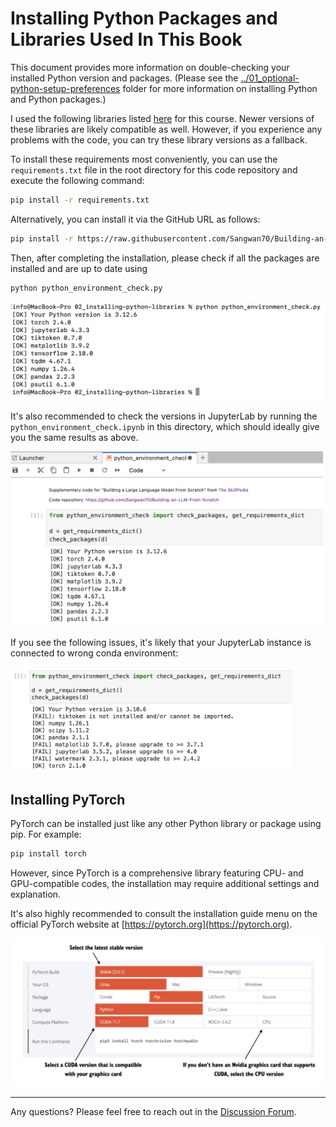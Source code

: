 # Installing Python Packages and Libraries Used In This Book

This document provides more information on double-checking your installed Python version and packages. (Please see the [../01_optional-python-setup-preferences](../01_optional-python-setup-preferences) folder for more information on installing Python and Python packages.)

I used the following libraries listed [here](https://github.com/Sangwan70/Building-an-LLM-From-Scratch/blob/main/requirements.txt) for this course. Newer versions of these libraries are likely compatible as well. However, if you experience any problems with the code, you can try these library versions as a fallback.

To install these requirements most conveniently, you can use the `requirements.txt` file in the root directory for this code repository and execute the following command:

```bash
pip install -r requirements.txt
```

Alternatively, you can install it via the GitHub URL as follows:

```bash
pip install -r https://raw.githubusercontent.com/Sangwan70/Building-an-LLM-From-Scratch/refs/heads/main/requirements.txt
```


Then, after completing the installation, please check if all the packages are installed and are up to date using

```bash
python python_environment_check.py
```

<img src="https://raw.githubusercontent.com/Sangwan70/Building-an-LLM-From-Scratch/refs/heads/main/setup/images/check_1.webp" width="600px">

It's also recommended to check the versions in JupyterLab by running the `python_environment_check.ipynb` in this directory, which should ideally give you the same results as above.

<img src="https://raw.githubusercontent.com/Sangwan70/Building-an-LLM-From-Scratch/refs/heads/main/setup/images/check_2.webp" width="500px">

If you see the following issues, it's likely that your JupyterLab instance is connected to wrong conda environment:

<img src="https://raw.githubusercontent.com/Sangwan70/Building-an-LLM-From-Scratch/refs/heads/main/setup/images/jupyter-issues.webp" width="450px">


<br>


## Installing PyTorch

PyTorch can be installed just like any other Python library or package using pip. For example:

```bash
pip install torch
```

However, since PyTorch is a comprehensive library featuring CPU- and GPU-compatible codes, the installation may require additional settings and explanation.

It's also highly recommended to consult the installation guide menu on the official PyTorch website at [https://pytorch.org](https://pytorch.org).

<img src="https://raw.githubusercontent.com/Sangwan70/Building-an-LLM-From-Scratch/refs/heads/main/setup/images/pytorch-installer.webp" width="600px">

<br>

---




Any questions? Please feel free to reach out in the [Discussion Forum](https://github.com/Sangwan70/Building-an-LLM-From-Scratch/discussions).
